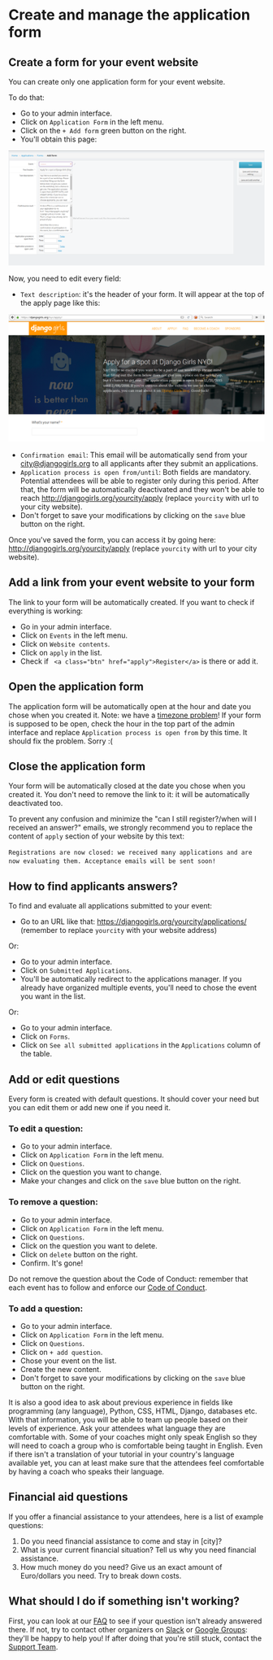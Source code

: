 # Create and manage the application form

## Create a form for your event website

You can create only one application form for your event website.

To do that:

* Go to your admin interface.
* Click on `Application Form` in the left menu.
* Click on the `+ Add form` green button on the right.
* You'll obtain this page:

![](images/1.png)

Now, you need to edit every field:

* `Text description`: it's the header of your form. It will appear at the top of the apply page like this:

![](images/2.png)

* `Confirmation email`: This email will be automatically send from your city@djangogirls.org to all applicants after they submit an applications.
* `Application process is open from/until`: Both fields are mandatory. Potential attendees will be able to register only during this period. After that, the form will be automatically deactivated and they won't be able to reach http://djangogirls.org/yourcity/apply (replace `yourcity` with url to your city website).
* Don't forget to save your modifications by clicking on the `save` blue button on the right.

Once you've saved the form, you can access it by going here: http://djangogirls.org/yourcity/apply (replace `yourcity` with url to your city website).

## Add a link from your event website to your form

The link to your form will be automatically created. If you want to check if everything is working:

* Go in your admin interface.
* Click on `Events` in the left menu.
* Click on `Website contents`.
* Click on `apply` in the list.
* Check if ` <a class="btn" href="apply">Register</a>` is there or add it.

## Open the application form

The application form will be automatically open at the hour and date you chose when you created it. Note: we have a [timezone problem](https://github.com/DjangoGirls/djangogirls/issues/240)! If your form is supposed to be open, check the hour in the top part of the admin interface and replace `Application process is open from` by this time. It should fix the problem. Sorry :(

## Close the application form

Your form will be automatically closed at the date you chose when you created it. You don't need to remove the link to it: it will be automatically deactivated too.

To prevent any confusion and minimize the "can I still register?/when will I received an answer?" emails, we strongly recommend you to replace the content of `apply` section of your website by this text:

 `Registrations are now closed: we received many applications and are now evaluating them. Acceptance emails will be sent soon!`

## How to find applicants answers?

To find and evaluate all applications submitted to your event:

* Go to an URL like that: https://djangogirls.org/yourcity/applications/ (remember to replace `yourcity` with your website address)

Or:

* Go to your admin interface.
* Click on `Submitted Applications`.
* You'll be automatically redirect to the applications manager. If you already have organized multiple events, you'll need to chose the event you want in the list.

Or:

* Go to your admin interface.
* Click on `Forms`.
* Click on `See all submitted applications` in the `Applications` column of the table.

## Add or edit questions

Every form is created with default questions. It should cover your need but you can edit them or add new one if you need it.

### To edit a question:

* Go to your admin interface.
* Click on `Application Form` in the left menu.
* Click on `Questions`.
* Click on the question you want to change.
* Make your changes and click on the `save` blue button on the right.

### To remove a question:

* Go to your admin interface.
* Click on `Application Form` in the left menu.
* Click on `Questions`.
* Click on the question you want to delete.
* Click on `delete` button on the right.
* Confirm. It's gone!

Do not remove the question about the Code of Conduct: remember that each event has to follow and enforce our [Code of Conduct](https://djangogirls.org/pages/coc/).

### To add a question:

* Go to your admin interface.
* Click on `Application Form` in the left menu.
* Click on `Questions`.
* Click on `+ add question`.
* Chose your event on the list.
* Create the new content.
* Don't forget to save your modifications by clicking on the `save` blue button on the right.

It is also a good idea to ask about previous experience in fields like programming (any language), Python, CSS, HTML, Django, databases etc. With that information, you will be able to team up people based on their levels of experience. Ask your attendees what language they are comfortable with. Some of your coaches might only speak English so they will need to coach a group who is comfortable being taught in English. Even if there isn't a translation of your tutorial in your country's language available yet, you can at least make sure that the attendees feel comfortable by having a coach who speaks their language.

## Financial aid questions

If you offer a financial assistance to your attendees, here is a list of example questions:

1. Do you need financial assistance to come and stay in [city]?
2. What is your current financial situation? Tell us why you need financial assistance.
3. How much money do you need? Give us an exact amount of Euro/dollars you need. Try to break down costs.

## What should I do if something isn't working?

First, you can look at our [FAQ](https://faq-organizers.djangogirls.org/) to see if your question isn't already answered there. If not, try to contact other organizers on [Slack](https://djangogirls.slack.com/) or [Google Groups](https://groups.google.com/forum/#!forum/django-girls-organizers): they'll be happy to help you! If after doing that you're still stuck, contact the [Support Team](mailto:hello@djangogirls.org).
